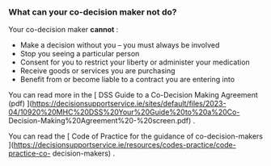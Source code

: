 ###  What can your co-decision maker not do?

Your co-decision maker **cannot** :

  * Make a decision without you – you must always be involved 
  * Stop you seeing a particular person 
  * Consent for you to restrict your liberty or administer your medication 
  * Receive goods or services you are purchasing 
  * Benefit from or become liable to a contract you are entering into 

You can read more in the [ DSS Guide to a Co-Decision Making Agreement (pdf)
](https://decisionsupportservice.ie/sites/default/files/2023-04/10920%20MHC%20DSS%20Your%20Guide%20to%20a%20Co-
Decision-Making%20Agreement%20-%20screen.pdf) .

You can read the [ Code of Practice for the guidance of co-decision-makers
](https://decisionsupportservice.ie/resources/codes-practice/code-practice-co-
decision-makers) .
